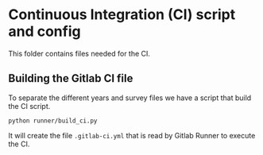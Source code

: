 # Continuous Integration (CI) script and config

This folder contains files needed for the CI.

## Building the Gitlab CI file

To separate the different years and survey files we have a script that build the CI script.

```
python runner/build_ci.py
```

It will create the file `.gitlab-ci.yml` that is read by Gitlab Runner to execute the CI.
